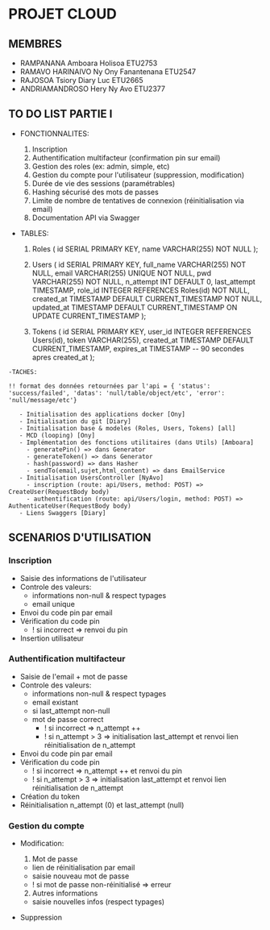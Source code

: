 # PROJET CLOUD

## MEMBRES

- RAMPANANA Amboara Holisoa ETU2753
- RAMAVO HARINAIVO Ny Ony Fanantenana ETU2547
- RAJOSOA Tsiory Diary Luc ETU2665
- ANDRIAMANDROSO Hery Ny Avo ETU2377

## TO DO LIST PARTIE I

   - FONCTIONNALITES:
      1. Inscription
      2. Authentification multifacteur (confirmation pin sur email)
      3. Gestion des roles (ex: admin, simple, etc)
      4. Gestion du compte pour l'utilisateur (suppression, modification)
      5. Durée de vie des sessions (paramétrables)
      6. Hashing sécurisé des mots de passes
      7. Limite de nombre de tentatives de connexion (réinitialisation via email)
      8. Documentation API via Swagger


   - TABLES:
      1. Roles (
        id SERIAL PRIMARY KEY,
        name VARCHAR(255) NOT NULL
       );

      2. Users (
        id SERIAL PRIMARY KEY, 
        full_name VARCHAR(255) NOT NULL,
        email VARCHAR(255) UNIQUE NOT NULL,
        pwd VARCHAR(255) NOT NULL,
        n_attempt INT DEFAULT 0,
        last_attempt TIMESTAMP,
        role_id INTEGER REFERENCES Roles(id) NOT NULL,
        created_at TIMESTAMP DEFAULT CURRENT_TIMESTAMP NOT NULL,
        updated_at TIMESTAMP DEFAULT CURRENT_TIMESTAMP ON UPDATE CURRENT_TIMESTAMP
       );

      3. Tokens (
        id SERIAL PRIMARY KEY,
        user_id INTEGER REFERENCES Users(id),
        token VARCHAR(255),
        created_at TIMESTAMP DEFAULT CURRENT_TIMESTAMP,
        expires_at TIMESTAMP -- 90 secondes apres created_at
       );

    -TACHES:
    
    !! format des données retournées par l'api = { 'status': 'success/failed', 'datas': 'null/table/object/etc', 'error': 'null/message/etc'} 

       - Initialisation des applications docker [Ony]
       - Initialisation du git [Diary]
       - Initialisation base & modeles (Roles, Users, Tokens) [all]
       - MCD (looping) [Ony]
       - Implémentation des fonctions utilitaires (dans Utils) [Amboara]
         - generatePin() => dans Generator
         - generateToken() => dans Generator
         - hash(password) => dans Hasher
         - sendTo(email,sujet,html_content) => dans EmailService
       - Initialisation UsersController [NyAvo]
         - inscription (route: api/Users, method: POST) => CreateUser(RequestBody body)
         - authentification (route: api/Users/login, method: POST) => AuthenticateUser(RequestBody body)
       - Liens Swaggers [Diary]

## SCENARIOS D'UTILISATION

   ### Inscription
   - Saisie des informations de l'utilisateur
   - Controle des valeurs:
     - informations non-null & respect typages
     - email unique
   - Envoi du code pin par email
   - Vérification du code pin
     - ! si incorrect => renvoi du pin
   - Insertion utilisateur
  
  ### Authentification multifacteur
   - Saisie de l'email + mot de passe
   - Controle des valeurs:
     - informations non-null & respect typages
     - email existant
     - si last_attempt non-null
     - mot de passe correct
       - ! si incorrect => n_attempt ++
       - ! si n_attempt > 3 => initialisation last_attempt et renvoi lien réinitialisation de n_attempt
   - Envoi du code pin par email
   - Vérification du code pin
       - ! si incorrect => n_attempt ++ et renvoi du pin
       - ! si n_attempt > 3 => initialisation last_attempt et renvoi lien réinitialisation de n_attempt   
   - Création du token
   - Réinitialisation n_attempt (0) et last_attempt (null) 
  
  ### Gestion du compte
   - Modification: 
     1. Mot de passe
      - lien de réinitialisation par email
      - saisie nouveau mot de passe
       - ! si mot de passe non-réinitialisé => erreur

     2. Autres informations
      - saisie nouvelles infos (respect typages)

   - Suppression
  